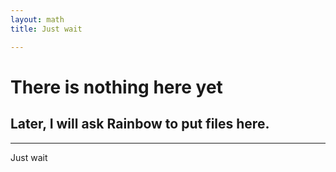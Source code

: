 ```yaml
---
layout: math
title: Just wait

---
```


# There is nothing here yet

## Later, I will ask Rainbow to put files here.

---
Just wait